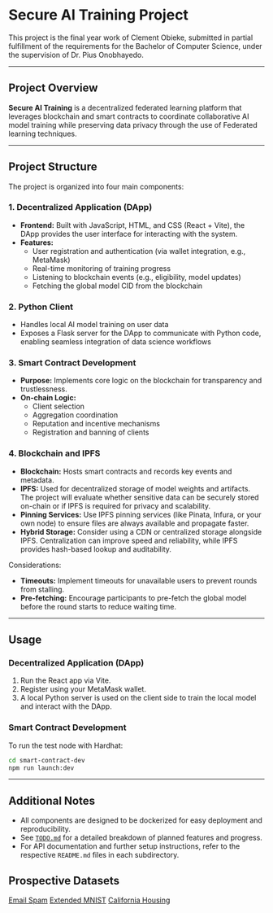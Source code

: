 # Secure AI Training Project

This project is the final year work of Clement Obieke, submitted in partial fulfillment of the requirements for the Bachelor of Computer Science, under the supervision of Dr. Pius Onobhayedo.

---

## Project Overview

**Secure AI Training** is a decentralized federated learning platform that leverages blockchain and smart contracts to coordinate collaborative AI model training while preserving data privacy through the use of Federated learning techniques.

---

## Project Structure

The project is organized into four main components:

### 1. Decentralized Application (DApp)
- **Frontend:** Built with JavaScript, HTML, and CSS (React + Vite), the DApp provides the user interface for interacting with the system.
- **Features:**
  - User registration and authentication (via wallet integration, e.g., MetaMask)
  - Real-time monitoring of training progress
  - Listening to blockchain events (e.g., eligibility, model updates)
  - Fetching the global model CID from the blockchain

### 2. Python Client
  - Handles local AI model training on user data
  - Exposes a Flask server for the DApp to communicate with Python code, enabling seamless integration of data science workflows

### 3. Smart Contract Development
- **Purpose:** Implements core logic on the blockchain for transparency and trustlessness.
- **On-chain Logic:**
  - Client selection
  - Aggregation coordination
  - Reputation and incentive mechanisms
  - Registration and banning of clients

### 4. Blockchain and IPFS
- **Blockchain:** Hosts smart contracts and records key events and metadata.
- **IPFS:** Used for decentralized storage of model weights and artifacts. The project will evaluate whether sensitive data can be securely stored on-chain or if IPFS is required for privacy and scalability.
- **Pinning Services:** Use IPFS pinning services (like Pinata, Infura, or your own node) to ensure files are always available and propagate faster.
- **Hybrid Storage:** Consider using a CDN or centralized storage alongside IPFS. Centralization can improve speed and reliability, while IPFS provides hash-based lookup and auditability.

Considerations:
- **Timeouts:** Implement timeouts for unavailable users to prevent rounds from stalling.
- **Pre-fetching:** Encourage participants to pre-fetch the global model before the round starts to reduce waiting time.
---

## Usage

### Decentralized Application (DApp)

1. Run the React app via Vite.
2. Register using your MetaMask wallet.
3. A local Python server is used on the client side to train the local model and interact with the DApp.

### Smart Contract Development

To run the test node with Hardhat:

```bash
cd smart-contract-dev
npm run launch:dev
```

---

## Additional Notes

- All components are designed to be dockerized for easy deployment and reproducibility.
- See [`TODO.md`](TODO.md) for a detailed breakdown of planned features and progress.
- For API documentation and further setup instructions, refer to the respective `README.md` files in each subdirectory.

## Prospective Datasets

[Email Spam](https://www.kaggle.com/datasets/purusinghvi/email-spam-classification-dataset)
[Extended MNIST](https://www.kaggle.com/datasets/crawford/emnist)
[California Housing](https://www.kaggle.com/datasets/camnugent/california-housing-prices)